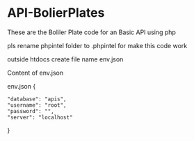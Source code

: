 # API-BolierPlates
These are the Boliler Plate code for an Basic API using php

pls rename phpintel folder to .phpintel for make this code work

outside htdocs create file name env.json

Content of env.json

env.json
{

	"database": "apis",
	"username": "root",
	"password": "",
	"server": "localhost"
	
}

